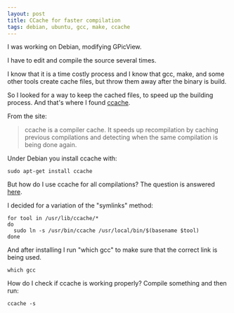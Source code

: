 ```yaml
---
layout: post
title: CCache for faster compilation
tags: debian, ubuntu, gcc, make, ccache
---
```


I was working on Debian, modifying GPicView.

I have to edit and compile the source several times.

I know that it is a time costly process and I know that gcc, make, and some other tools create cache files, but throw them away after the binary is build.

So I looked for a way to keep the cached files, to speed up the building process. And that's where I found [ccache](https://ccache.samba.org/).

From the site:

> ccache is a compiler cache. It speeds up recompilation by caching previous compilations and detecting when the same compilation is being done again.

Under Debian you install ccache with:

```
sudo apt-get install ccache
```

But how do I use ccache for all compilations? The question is answered [here](https://ccache.samba.org/manual/latest.html#_run_modes).

I decided for a variation of the "symlinks" method:

```
for tool in /usr/lib/ccache/*
do
  sudo ln -s /usr/bin/ccache /usr/local/bin/$(basename $tool)
done
```

And after installing I run "which gcc" to make sure that the correct link is being used.

```
which gcc
```

How do I check if ccache is working properly? Compile something and then run:

```
ccache -s
```
